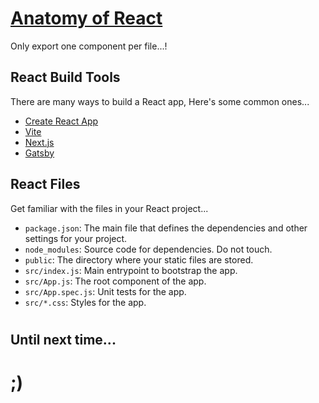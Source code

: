 # [Anatomy of React](https://fireship.io/courses/react/basics-anatomy/)
Only export one component per file...!


## React Build Tools
There are many ways to build a React app, Here's some common ones...

- [Create React App](https://create-react-app.dev/docs/getting-started)
- [Vite](https://vitejs.dev/guide/)
- [Next.js](https://nextjs.org/docs/getting-started/installation)
- [Gatsby](https://www.gatsbyjs.com/docs/quick-start/)


## React Files
Get familiar with the files in your React project...

- `package.json`: The main file that defines the dependencies and other settings for your project.
- `node_modules`: Source code for dependencies. Do not touch.
- `public`: The directory where your static files are stored.
- `src/index.js`: Main entrypoint to bootstrap the app.
- `src/App.js`: The root component of the app.
- `src/App.spec.js`: Unit tests for the app.
- `src/*.css`: Styles for the app.



#

## Until next time...
# ;)
